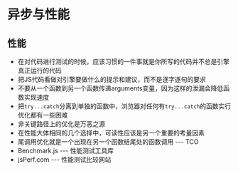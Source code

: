 # 异步与性能


## 性能

- 在对代码进行测试的时候，应该习惯的一件事就是你所写的代码并不总是引擎真正运行的代码
- 把JS代码看做对引擎要做什么的提示和建议，而不是逐字逐句的要求
- 不要从一个函数到另一个函数传递arguments变量，因为这样的泄漏会降低函数实现速度
- 把`try...catch`分离到单独的函数中，浏览器对任何有`try...catch`的函数实行优化都有一些困难
- 非关键路径上的优化是万恶之源
- 在性能大体相同的几个选择中，可读性应该是另一个重要的考量因素
- 尾调用优化就是一个出现在另一个函数结尾处的函数调用 --- TCO
- Benchmark.js --- 性能测试工具库
- jsPerf.com --- 性能测试比较网站